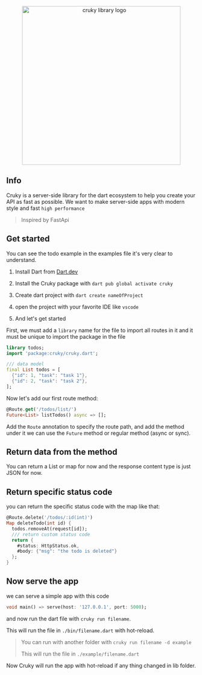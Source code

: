 <p align="center">
  <img src="https://raw.githubusercontent.com/seifalmotaz/cruky/main/assets/logo/logo_transparent.png" alt="cruky library logo" width="420" height="420" \>
</p>

## Info

Cruky is a server-side library for the dart ecosystem to help you create your API as fast as possible. We want to make server-side apps with modern style and fast `high performance`

> Inspired by FastApi

## Get started

You can see the todo example in the examples file it's very clear to understand.

1. Install Dart from [Dart.dev](https://dart.dev/)

2. Install the Cruky package with `dart pub global activate cruky`

3. Create dart project with  `dart create nameOfProject`

4. open the project with your favorite IDE like  `vscode`

5. And let's get started

First, we must add a `library` name for the file to import all routes in it and it must be unique to import the package in the file

```dart
library todos;
import 'package:cruky/cruky.dart';

/// data model
final List todos = [
  {"id": 1, "task": "task 1"},
  {"id": 2, "task": "task 2"},
];
```

Now let's add our first route method:

```dart
@Route.get('/todos/list/')
Future<List> listTodos() async => [];

```

Add the `Route` annotation to specify the route path, and add the method under it we can use the `Future` method or regular method (async or sync).

## Return data from the method

You can return a List or map for now and the response content type is just JSON for now.

## Return specific status code

you can return the specific status code with the map like that:

```dart
@Route.delete('/todos/:id(int)')
Map deleteTodo(int id) {
  todos.removeAt(request[id]);
  /// return custom status code
  return {
    #status: HttpStatus.ok,
    #body: {"msg": "the todo is deleted"}
  };
}
```

## Now serve the app

we can serve a simple app with this code

```dart
void main() => serve(host: '127.0.0.1', port: 5000);
```

and now run the dart file with `cruky run filename`.

This will run the file in `./bin/filename.dart` with hot-reload.

> You can run with another folder with `cruky run filename -d example`
> 
> This will run the file in `./example/filename.dart`

Now Cruky will run the app with hot-reload if any thing changed in lib folder.
